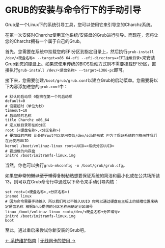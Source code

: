 # GRUB的安装与命令行下的手动引导
Grub是一个Linux下的系统引导工具，您可以使用它来引导您的Charchz系统。    
    
在第一次安装时Charchz使用其他系统/安装盘的Grub进行引导。而现在，您将让您的Charchz拥有一个属于自己的Grub。    
    
首先，您需要在系统中挂载您的EFI分区到指定目录上，然后执行`grub-install /dev/<硬盘名称> --target=x86_64-efi --efi-directory=<EFI挂载目录>`来安装Grub到您的硬盘上。如果您使用传统的BIOS启动方式则不需要挂载EFI分区，直接执行`grub-install /dev/<硬盘名称> --target=i386-pc`即可。    
    
接下来，您需要创建`/boot/grub/grub.conf`以建立Grub的启动菜单。您需要将以下内容添加进您的`grub.conf`中：    
    
``` shell
# 默认的启动项 0指排在第一个的启动项
default=0
# 设置超时（单位为秒）
timeout=10
# 启动项的名称
title Charchz x86_64
# 定义根目录所在的分区
root (<硬盘名称>,<分区名称>)
# 要加载的内核 此处的root可以使用类似/dev/sda的形式 但为了保证系统的可携带性我们在此使用UUID
kernel /boot/vmlinuz-linux root=UUID=<系统分区UUID>
# 要加载的内存盘
initrd /boot/initramfs-linux.img
```
  
当然，你也可以执行`grub-mkconfig -o /boot/grub/grub.cfg`。  
    
如果您~~非常的懒以至于懒得复制粘贴~~想要保证系统的简洁和最小化或在公共场所装13，则可以在Grub命令行中通过以下命令来手动引导内核：    
    
``` shell
set root=(<硬盘名称>,<分区名称>)
insmod linux
# 因为命令需要手动输入 所以我们可以不输入UUID 你可以通过硬盘在主板上的插槽位置来确定硬盘名称 根据Grub提供的分区名称来确定分区编号
linux /boot/vmlinuz-linux root=/dev/<硬盘名称+分区编号>
initrd /boot/initramfs-linux.img
boot
```
    
至此，通过重启来尝试你新安装的Grub吧。    
    
[← 系统维护指南](system.md) | [无线网卡的使用 →](wl.md)
